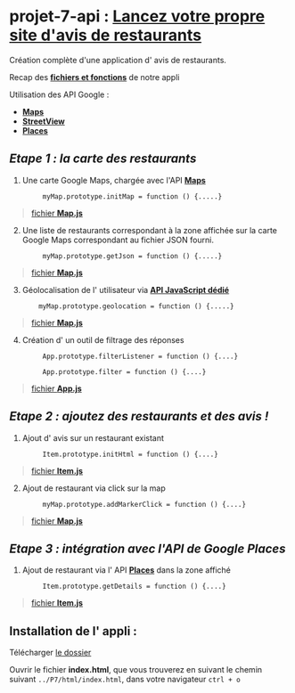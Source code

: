 # projet-7-api : [__Lancez votre propre site d'avis de restaurants__](https://openclassrooms.com/projects/lancez-votre-propre-site-d-avis-de-restaurants)

Création complète d'une application d' avis de restaurants.

Recap des  [__fichiers et fonctions__](recap_function.png) de notre appli

Utilisation des API Google : 
* [__Maps__](https://developers.google.com/maps/?hl=fr)
* [__StreetView__](https://developers.google.com/maps/documentation/streetview/?hl=fr)
* [__Places__](https://developers.google.com/places/)



## _Etape 1 : la carte des restaurants_

1. Une carte Google Maps, chargée avec l'API [__Maps__](https://developers.google.com/maps/?hl=fr)
      
            myMap.prototype.initMap = function () {.....}
      
> [fichier __Map.js__](./js/Map.js)

2. Une liste de restaurants correspondant à la zone affichée sur la carte Google Maps correspondant au fichier JSON fourni.

            myMap.prototype.getJson = function () {.....}
      
> [fichier __Map.js__](./js/Map.js)


3.  Géolocalisation de l' utilisateur via [__API JavaScript dédié__](https://developers.google.com/maps/documentation/javascript/geolocation?hl=fr)

            myMap.prototype.geolocation = function () {.....}
      
> [fichier __Map.js__](./js/Map.js) 


4. Création d' un outil de filtrage des réponses

            App.prototype.filterListener = function () {....}
      
            App.prototype.filter = function () {....}
      
> [fichier __App.js__](./js/App.js) 



## _Etape 2 : ajoutez des restaurants et des avis !_

1. Ajout d' avis sur un restaurant existant

            Item.prototype.initHtml = function () {....}
      
> [fichier __Item.js__](./js/Item.js) 

2. Ajout de restaurant via click sur la map 

            myMap.prototype.addMarkerClick = function () {....}
      
> [fichier __Map.js__](./js/Map.js) 




## _Etape 3 : intégration avec l'API de Google Places_


1. Ajout de restaurant via l' API [__Places__](https://developers.google.com/places/) dans la zone affiché

            Item.prototype.getDetails = function () {....}
      
> [fichier __Item.js__](./js/Item.js)



## Installation de l' appli : 
Télécharger [le dossier](https://github.com/Gu1ll0m/projet-7-api)

Ouvrir le fichier __index.html__, que vous trouverez en suivant le chemin suivant `../P7/html/index.html`, dans votre navigateur `ctrl + o`
